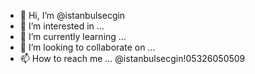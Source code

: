 - 👋 Hi, I’m @istanbulsecgin
- 👀 I’m interested in ...
- 🌱 I’m currently learning ...
- 💞️ I’m looking to collaborate on ...
- 📫 How to reach me ...
@istanbulsecgin!05326050509
<!---
istanbulsecgin/istanbulsecgin is a ✨ special ✨ repository because its `README.md` (this file) appears on your GitHub profile.
You can click the Preview link to take a look at your changes.
--->
